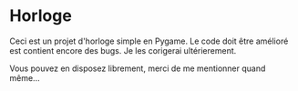 # Horloge
Ceci est un projet d'horloge simple en Pygame. Le code doit être amélioré est contient encore des bugs.
Je les corigerai ultérierement.

Vous pouvez en disposez librement, merci de me mentionner quand même...
